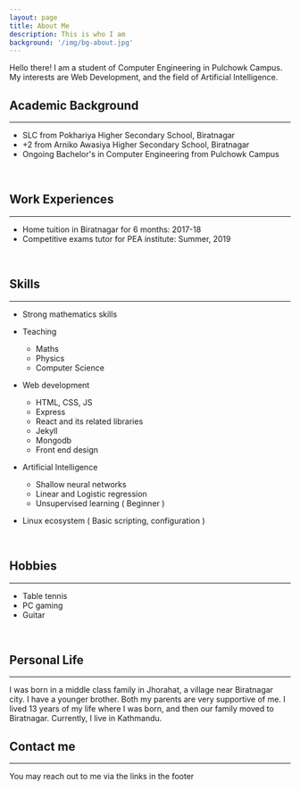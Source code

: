 ```yaml
---
layout: page
title: About Me
description: This is who I am
background: '/img/bg-about.jpg'
---
```


Hello there! I am a student of Computer Engineering in Pulchowk Campus.
My interests are  Web Development, and the field of Artificial Intelligence.
<br>
## Academic Background
---
 - SLC from Pokhariya Higher Secondary School, Biratnagar
 - +2 from Arniko Awasiya Higher Secondary School, Biratnagar
 - Ongoing Bachelor's in Computer Engineering from Pulchowk Campus    
<br>

## Work Experiences
---

- Home tuition in Biratnagar for 6 months: 2017-18
- Competitive exams tutor for PEA institute: Summer, 2019    
<br>

## Skills 
---

- Strong mathematics skills
- Teaching
	- Maths
	- Physics
	- Computer Science
 
- Web development
	- HTML, CSS, JS
	- Express
	- React and its related libraries
	- Jekyll
	- Mongodb
	- Front end design
- Artificial Intelligence
	- Shallow neural networks
	- Linear and Logistic regression
	- Unsupervised learning ( Beginner )
- Linux ecosystem ( Basic scripting, configuration )  
<br>

## Hobbies
---
- Table tennis
- PC gaming
- Guitar  
<br>

## Personal Life
---

I was born in a middle class family in Jhorahat, a village near Biratnagar city.
I have a younger brother. Both my parents are very supportive of me. I lived 13 years of my life where I was born, and then our family moved to Biratnagar. Currently, I live in Kathmandu.  

## Contact me
---
You may reach out to me via the links in the footer
